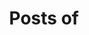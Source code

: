 ---
view: author
lang: en
title: Posts of
description: 
name: Chen Guoqiang
nickname: 
role: Student of PKUSE
avatar: /autores/avatar.jpg
created_at: 2019-03-05
social:
  - name: github
    url: https://github.com/RobinChen95
  - name: site
    url: https://101.200.53.152
meta:
  - property: og:image
    content: https://ktquez.com/autores/ktquez.png
  - name: twitter:image
    content: https://ktquez.com/autores/ktquez.png
---